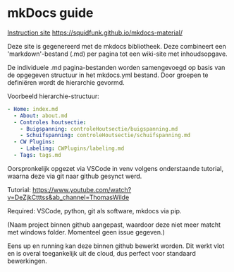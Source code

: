 # mkDocs guide

[Instruction site]( https://squidfunk.github.io/mkdocs-material/)  https://squidfunk.github.io/mkdocs-material/

Deze site is gegenereerd met de mkdocs bibliotheek. Deze combineert een 'markdown'-bestand (.md) per pagina tot een wiki-site met inhoudsopgave.

De individuele .md pagina-bestanden worden samengevoegd op basis van de opgegeven structuur in het mkdocs.yml bestand. Door groepen te definiëren wordt de hierarchie gevormd.

Voorbeeld hierarchie-structuur:
```yaml
- Home: index.md
  - About: about.md
  - Controles houtsectie:
    - Buigspanning: controleHoutsectie/buigspanning.md
    - Schuifspanning: controleHoutsectie/schuifspanning.md
  - CW Plugins:
    - Labeling: CWPlugins/labeling.md
  - Tags: tags.md
```

Oorspronkelijk opgezet via VSCode in venv volgens onderstaande tutorial, waarna deze via git naar github gesynct werd.

Tutorial: https://www.youtube.com/watch?v=DeZjkCtttss&ab_channel=ThomasWilde

Required: VSCode, python, git als software, mkdocs via pip.

(Naam project binnen github aangepast, waardoor deze niet meer matcht met windows folder. Momenteel geen issue gegeven.)

Eens up en running kan deze binnen github bewerkt worden. Dit werkt vlot en is overal toegankelijk uit de cloud, dus perfect voor standaard bewerkingen.
